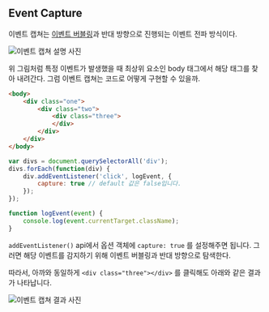 ## Event Capture

이벤트 캡쳐는 [이벤트 버블링](./EventBubbling.md)과 반대 방향으로 진행되는 이벤트 전파 방식이다.

![이벤트 캡쳐 설명 사진](https://joshua1988.github.io/images/posts/web/javascript/event/event-capture.png)

위 그림처럼 특정 이벤트가 발생했을 때 최상위 요소인 body 태그에서 해당 태그를 찾아 내려간다. 그럼 이벤트 캡쳐는 코드로 어떻게 구현할 수 있을까.

```html
<body>
	<div class="one">
		<div class="two">
			<div class="three">
			</div>
		</div>
	</div>
</body>
```

```js
var divs = document.querySelectorAll('div');
divs.forEach(function(div) {
	div.addEventListener('click', logEvent, {
		capture: true // default 값은 false입니다.
	});
});

function logEvent(event) {
	console.log(event.currentTarget.className);
}
```

`addEventListener()` api에서 옵션 객체에 `capture: true` 를 설정해주면 됩니다. 그러면 해당 이벤트를 감지하기 위해 이벤트 버블링과 반대 방향으로 탐색한다.

따라서, 아까와 동일하게 `<div class="three"></div>` 를 클릭해도 아래와 같은 결과가 나타납니다.

![이벤트 캡쳐 결과 사진](https://joshua1988.github.io/images/posts/web/javascript/event/event-capture-log.png)